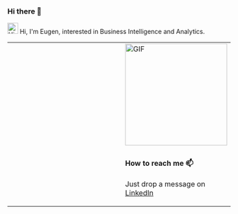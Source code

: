 ### Hi there 👋

<img height="25" src='https://qpluspicture.oss-cn-beijing.aliyuncs.com/6LjjQA/Hi.gif' alt='Hi' width="24"/> Hi, I'm Eugen, interested in Business Intelligence and Analytics.
<p></p>

<table align="center">
<tr>
<td valign="top" width="60%">

#### 

<!-- recent_releases ends -->
</td>
<td valign="top" width="40%">

 <img alt="GIF" height="230" src="https://media.giphy.com/media/MeJgB3yMMwIaHmKD4z/giphy.gif" />
</td>
</tr>
<tr>
<td>

</td>
<td>

#### How to reach me 📫
Just drop a message on [LinkedIn](https://www.linkedin.com/in/ekoepplin/)

</td>
</tr>

</table>


